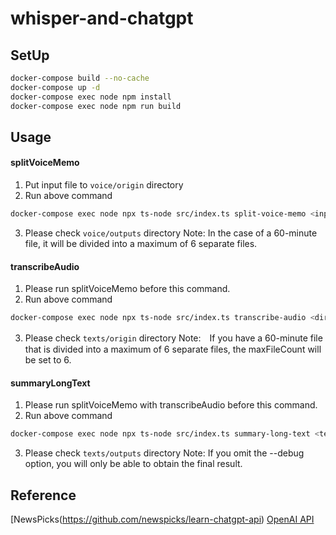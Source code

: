 # whisper-and-chatgpt
## SetUp
```bash
docker-compose build --no-cache
docker-compose up -d
docker-compose exec node npm install
docker-compose exec node npm run build
```

## Usage
#### splitVoiceMemo
1. Put input file to `voice/origin` directory
2. Run above command
```bash
docker-compose exec node npx ts-node src/index.ts split-voice-memo <inputFileName> <dirName>
```
3. Please check `voice/outputs` directory
Note: In the case of a 60-minute file, it will be divided into a maximum of 6 separate files.

#### transcribeAudio
1. Please run splitVoiceMemo before this command.
2. Run above command
```bash
docker-compose exec node npx ts-node src/index.ts transcribe-audio <dirName> <maxFileCount>
```
3. Please check `texts/origin` directory
Note:　If you have a 60-minute file that is divided into a maximum of 6 separate files, the maxFileCount will be set to 6.

#### summaryLongText
1. Please run splitVoiceMemo with transcribeAudio before this command.
2. Run above command
```bash
docker-compose exec node npx ts-node src/index.ts summary-long-text <texts/origin/dirName/file> > texts/outputs/<output.txt> --debug
```
3. Please check `texts/outputs` directory
Note: If you omit the --debug option, you will only be able to obtain the final result.

## Reference
[NewsPicks(https://github.com/newspicks/learn-chatgpt-api)
[OpenAI API](https://platform.openai.com/docs/api-reference)

